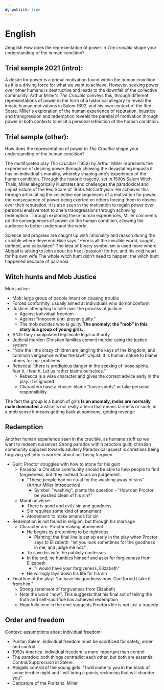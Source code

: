 ```yaml
---
dg-publish: true
---
```


# English
#english
How does the representation of power in _The crucible_ shape your understanding of the human condition?

## Trial sample 2021 (intro):

A desire for power is a primal motivation found within the human condition as it is a driving force for what we want to achieve. However, seeking power over other humans is destructive and leads to the downfall of the collective community. Arthur Miller's _The Crucible_ conveys this, through different representations of power in the form of a historical allegory to reveal the innate human motivations in Salem 1692, and his own context of the Red Scare. Miller's exploration of the human experience of reputation, injustice and transgression and redemption reveals the parallel of motivation through power in both contexts to elicit a personal reflection of the human condition.

## Trial sample (other):
How does the representation of power in _The Crucible_ shape your understanding of the human condition?

The multifaceted play _The Crucible_ (1953) by Arthur Miller represents the experience of desiring power through showing the devastating impacts it has on individual's morality, whereby shaping one's experience of the human condition. Through the historic tragedy, set in 1500s Salem Witch Trials, Miller allegorically illustrates and challenges the paradoxical and unjust nature of the Red Scare of 1950s McCarthyism. He achieves this through articulating the collective consequences of a motivation for power, the consequence of power being exerted on others forcing them to obsess over their reputation. It is also seen in the motivation to regain power over personal enslavement to one's transgressions through achieving redemption. Through exploring these human experiences, Miller comments on the consequences of power on the human condition, allowing the audience to better understand the world.

Science and progress are caught up with rationality and reason during the crucible where Reverend Hale says "Here is all the invisible world, caught, defined, and calculated"
The idea of binary symbolism is used more where Abigail is talking to john about his heat (passion) for her, and his cold heart for his own wife
The whole witch hunt didn't need to happen; the witch hunt happened because of paranoia

## Witch hunts and Mob Justice
Mob justice:
- Mob: large group of people intent on causing trouble
- Forced conformity: usually aimed at individuals who do not conform
- Justice: attempting to take over the process of justice:
	- Against individual freedom
	- Against "innocent until proven guilty."
	- The mob decides who is guilty
**The anomaly: the "mob" in this story is a group of young girls.**
- AND: they manipulated legitimate legal authority
- Judicial murder: Christian families commit murder using the justice system
- "Now the little crazy children are jangling the keys of the kingdom, and common vengeance writes the law!"
Unjust: it is human nature to blame others for our problems
- Rebecca: "there is prodigious danger in the seeking of loose spirits. I fear it, I fear it. Let us rather blame ourselves."
	- Rebecca is a wise character and gives the correct advice early in the play. It is ignored
	- Characters have a choice: blame "loose spirits" or take personal responsibility.


The fact the group is a bunch of girls **Is an anomaly, mobs are normally male dominated** 
Justice is not really a term that means fairness or such, in a mob sense it means getting back at someone, getting revenge

## Redemption
Another human experience seen in the crucible, as humans stuff up we want to redeem ourselves
Strong paradox within proctors guilt; christian community opposed towards adultery
Paradoxical aspect is christians being forgiving yet john is worried about not being forgiven

- Guilt: Proctor struggles with how to atone for his guilt
	- Paradox: a Christian community should be able to help people to find forgiveness, but they instead focus on judgement. 
		- "These people had no ritual for the washing away of sins" (Arthur Miller introduction)
			- Symbol: "washing", plants the question - "How can Proctor be washed clean of his sin?"
	- Moral universe:
		- There is good and evil / sin and goodness
		- Sin requires some kind of atonement
		- Atonement: to make amends for sin
- Redemption is not found in religion, but through his marriage
	- Character arc: Proctor making atonement
		- He begins by pretending to be righteous
			- Planting: the final line is set up early in the play when Proctor says to Elizabeth: "let you look sometimes for the goodness in me, and judge me not."
		- To save his wife, he publicly confesses.
		- In the end, he humbles himself and asks for forgiveness from Elizabeth
			- "I would have your forgiveness, Elizabeth"
		- He willingly lays down his life for his sin
- Final line of the play: "he have his goodness now. God forbid I take it from him."
	- Strong statement of forgiveness from Elizabeth
	- Note the word "now". This suggests that his final act of telling the truth and self-sacrifice has achieved redemption
	- Hopefully tone in the end: suggests Proctors life is _not_ just a tragedy

## Order and freedom
Context: assumptions about individual freedom:
- Puritan Salem: individual freedom must be sacrificed for safety, order and control
- 1950s America: individual freedom is more important than control
- The paradox: both things contradict each other, but both are essential
Control/Suppression in Salem:
- Abigails control of the young girls: "I will come to you in the black of some terrible night and I will bring a pointy reckoning that will shudder you"
- Caricature of the Puritans: Miller